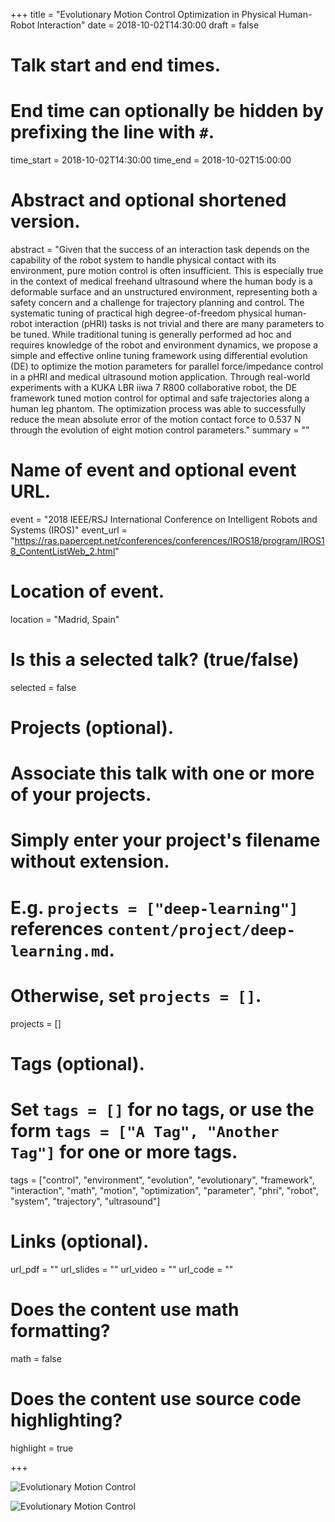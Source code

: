 +++
title = "Evolutionary Motion Control Optimization in Physical Human-Robot Interaction"
date = 2018-10-02T14:30:00
draft = false

# Talk start and end times.
#   End time can optionally be hidden by prefixing the line with `#`.
time_start = 2018-10-02T14:30:00
time_end = 2018-10-02T15:00:00

# Abstract and optional shortened version.
abstract = "Given that the success of an interaction task depends on the capability of the robot system to handle physical contact with its environment, pure motion control is often insufficient. This is especially true in the context of medical freehand ultrasound where the human body is a deformable surface and an unstructured environment, representing both a safety concern and a challenge for trajectory planning and control. The systematic tuning of practical high degree-of-freedom physical human-robot interaction (pHRI) tasks is not trivial and there are many parameters to be tuned. While traditional tuning is generally performed ad hoc and requires knowledge of the robot and environment dynamics, we propose a simple and effective online tuning framework using differential evolution (DE) to optimize the motion parameters for parallel force/impedance control in a pHRI and medical ultrasound motion application. Through real-world experiments with a KUKA LBR iiwa 7 R800 collaborative robot, the DE framework tuned motion control for optimal and safe trajectories along a human leg phantom. The optimization process was able to successfully reduce the mean absolute error of the motion contact force to 0.537 N through the evolution of eight motion control parameters."
summary = ""

# Name of event and optional event URL.
event = "2018 IEEE/RSJ International Conference on Intelligent Robots and Systems (IROS)"
event_url = "https://ras.papercept.net/conferences/conferences/IROS18/program/IROS18_ContentListWeb_2.html"

# Location of event.
location = "Madrid, Spain"

# Is this a selected talk? (true/false)
selected = false

# Projects (optional).
#   Associate this talk with one or more of your projects.
#   Simply enter your project's filename without extension.
#   E.g. `projects = ["deep-learning"]` references `content/project/deep-learning.md`.
#   Otherwise, set `projects = []`.
projects = []

# Tags (optional).
#   Set `tags = []` for no tags, or use the form `tags = ["A Tag", "Another Tag"]` for one or more tags.
tags = ["control", "environment", "evolution", "evolutionary", "framework", "interaction", "math", "motion", "optimization", "parameter", "phri", "robot", "system", "trajectory", "ultrasound"]

# Links (optional).
url_pdf = ""
url_slides = ""
url_video = ""
url_code = ""

# Does the content use math formatting?
math = false

# Does the content use source code highlighting?
highlight = true

+++

![Evolutionary Motion Control](kuka-evo_1.gif)

![Evolutionary Motion Control](kuka-evo_4.gif)
